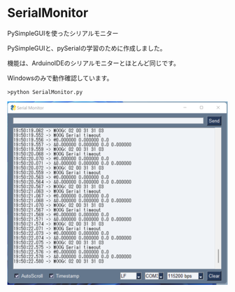 # SerialMonitor
PySimpleGUIを使ったシリアルモニター

PySimpleGUIと、pySerialの学習のために作成しました。

機能は、ArduinoIDEのシリアルモニターとほとんど同じです。

Windowsのみで動作確認しています。

```
>python SerialMonitor.py
```


![スクリーンショット](Screenshot.png)